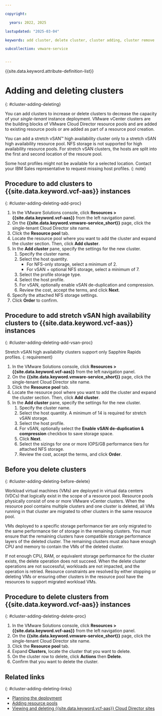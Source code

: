```yaml
---

copyright:

  years: 2022, 2025

lastupdated: "2025-03-04"

keywords: add cluster, delete cluster, cluster adding, cluster remove

subcollection: vmware-service


---
```


{{site.data.keyword.attribute-definition-list}}

# Adding and deleting clusters
{: #cluster-adding-deleting}

You can add clusters to increase or delete clusters to decrease the capacity of your *single-tenant* instance deployment. VMware vCenter clusters are the building blocks of VMware Cloud Director resource pools and are added to existing resource pools or are added as part of a resource pool creation.

You can add a stretch vSAN™ high availability cluster only to a stretch vSAN high availability resource pool. NFS storage is not supported for high availability resource pools. For stretch vSAN clusters, the hosts are split into the first and second location of the resoure pool.

Some host profiles might not be available for a selected location. Contact your IBM Sales representative to request missing host profiles.
{: note}

## Procedure to add clusters to {{site.data.keyword.vcf-aas}} instances
{: #cluster-adding-deleting-add-proc}

1. In the VMware Solutions console, click **Resources > {{site.data.keyword.vcf-aas}}** from the left navigation panel.
2. On the **{{site.data.keyword.vmware-service_short}}** page, click the single-tenant Cloud Director site name.
3. Click the **Resource pool** tab.
4. Locate the resource pool where you want to add the cluster and expand the cluster section. Then, click **Add cluster**.
5. In the **Add cluster** pane, specify the settings for the new cluster.
    1. Specify the cluster name.
    2. Select the host quantity.
       * For NFS-only storage, select a minimum of 2.
       * For vSAN + optional NFS storage, select a minimum of 7.
    3. Select the profile storage type.
    4. Select the host profile.
    5. For vSAN, optionally enable vSAN de-duplication and compression.
    6. Review the cost, accept the terms, and click **Next**.
6. Specify the attached NFS storage settings.
7. Click **Order** to confirm.

## Procedure to add stretch vSAN high availability clusters to {{site.data.keyword.vcf-aas}} instances
{: #cluster-adding-deleting-add-vsan-proc}

Stretch vSAN high availability clusters support only Sapphire Rapids profiles.
{: requirement}

1. In the VMware Solutions console, click **Resources > {{site.data.keyword.vcf-aas}}** from the left navigation panel.
2. On the **{{site.data.keyword.vmware-service_short}}** page, click the single-tenant Cloud Director site name.
3. Click the **Resource pool** tab.
4. Locate the resource pool where you want to add the cluster and expand the cluster section. Then, click **Add cluster**.
5. In the **Add cluster** pane, specify the settings for the new cluster.
    1. Specify the cluster name.
    2. Select the host quantity. A minimum of 14 is required for stretch vSAN storage.
    4. Select the host profile.
    5. For vSAN, optionally select the **Enable vSAN de-duplication & compression** checkbox to save storage space.
    6. Click **Next**.
    7. Select the sizings for one or more IOPS/GB performance tiers for attached NFS storage.
    5. Review the cost, accept the terms, and click **Order**.

## Before you delete clusters
{: #cluster-adding-deleting-before-delete}

Workload virtual machines (VMs) are deployed in virtual data centers (VDCs) that logically exist in the scope of a resource pool. Resource pools physically consist of one or more VMware vCenter clusters. When the resource pool contains multiple clusters and one cluster is deleted, all VMs running in that cluster are migrated to other clusters in the same resource pool.

VMs deployed to a specific storage performance tier are only migrated to the same performance tier of storage in the remaining clusters. You must ensure that the remaining clusters have compatible storage performance layers of the deleted cluster. The remaining clusters must also have enough CPU and memory to contain the VMs of the deleted cluster.

If not enough CPU, RAM, or equivalent storage performance for the cluster exists, the delete operation does not succeed. When the delete cluster operations are not successful, workloads are not impacted, and the operation is retried. Resource constraints are resolved by either stopping or deleting VMs or ensuring other clusters in the resource pool have the resources to support migrated workload VMs.

## Procedure to delete clusters from {{site.data.keyword.vcf-aas}} instances
{: #cluster-adding-deleting-delete-proc}

1. In the VMware Solutions console, click **Resources > {{site.data.keyword.vcf-aas}}** from the left navigation panel.
2. On the **{{site.data.keyword.vmware-service_short}}** page, click the single-tenant Cloud Director site name.
3. Click the **Resource pool** tab.
4. Expand **Clusters**, locate the cluster that you want to delete.
5. On the cluster row to delete, click **Actions** then **Delete**.
6. Confirm that you want to delete the cluster.

## Related links
{: #cluster-adding-deleting-links}

* [Planning the deployment](/docs/vmware-service?topic=vmware-service-tenant-plan-deploy)
* [Adding resource pools](/docs/vmware-service?topic=vmware-service-pvdc-adding-deleting)
* [Viewing and deleting {{site.data.keyword.vcf-aas}} Cloud Director sites](/docs/vmware-service?topic=vmware-service-tenant-viewing-sites)
